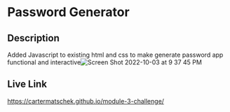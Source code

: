 # Password Generator

## Description
Added Javascript to existing html and css to make generate password app functional and interactive![Screen Shot 2022-10-03 at 9 37 45 PM](https://user-images.githubusercontent.com/112192098/193722634-5809c9db-52ea-4bb2-aa46-793e4ec62f82.png)
## Live Link
https://cartermatschek.github.io/module-3-challenge/
